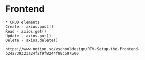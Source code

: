 # Frontend
    * CRUD elements
    Create - axios.post()
    Read - axios.get()
    Update - axios.put()
    Delete - axios.delete()

    https://www.notion.so/vschooldesign/RTV-Setup-the-frontend-b242739323a24f2f9f8244f88c597500